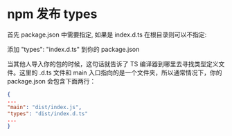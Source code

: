# npm 发布 types

首先 package.json 中需要指定, 如果是 index.d.ts 在根目录则可以不指定:

添加 "types": "index.d.ts" 到你的 package.json


当其他人导入你的包的时候，这句话就告诉了 TS 编译器到哪里去寻找类型定义文件。这里的 .d.ts 文件和 main 入口指向的是一个文件夹，所以通常情况下，你的 package.json 会包含下面两行：

```json
{
...
"main": "dist/index.js",
"types": "dist/index.d.ts"
...
}
```

